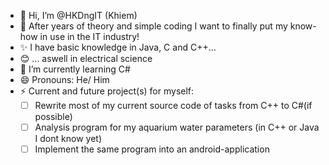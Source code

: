 - 👋 Hi, I’m @HKDngIT (Khiem)
- 👀 After years of theory and simple coding I want to finally put my know-how in use in the IT industry!
- ✨ I have basic knowledge in Java, C and C++...
- 😊 ... aswell in electrical science
- 🌱 I’m currently learning C#
- 😄 Pronouns: He/ Him
- ⚡ Current and future project(s) for myself:
  - [ ] Rewrite most of my current source code of tasks from C++ to C#(if possible)
  - [ ] Analysis program for my aquarium water parameters (in C++ or Java I dont know yet)
  - [ ] Implement the same program into an android-application

<!---
HKDngIT/HKDngIT is a ✨ special ✨ repository because its `README.md` (this file) appears on your GitHub profile.
You can click the Preview link to take a look at your changes.
--->
